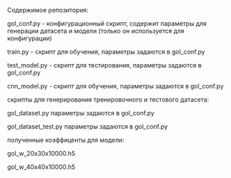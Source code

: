 Содержимое репозитория:

gol_conf.py    - конфигурационный скрипт, содержит параметры для генерации датасета и модели (только он используется для конфигурации)

train.py       - скрипт для обучения,  параметры задаются в gol_conf.py 

test_model.py  - скрипт для тестирования,  параметры задаются в gol_conf.py

cnn_model.py   - скрипт для обучения,  параметры задаются в gol_conf.py

скрипты для генерирования тренировочного и тестового датасета:

  gol_dataset.py        параметры задаются в gol_conf.py 
  
  gol_dataset_test.py   параметры задаются в gol_conf.py 
  
полученные коэффиценты для модели:

  gol_w_20x30x10000.h5
  
  gol_w_40x40x10000.h5
